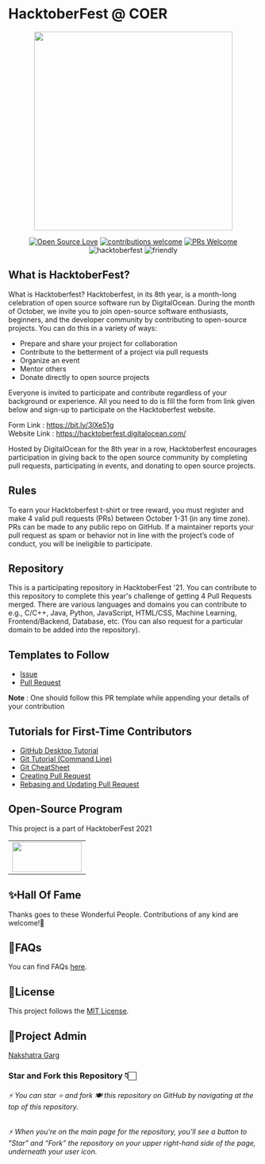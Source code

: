 # HacktoberFest @ COER
<div align="center">
<img src="https://hacktoberfest.digitalocean.com/_nuxt/img/logo-hacktoberfest-full.f42e3b1.svg" style="height: 400px; width:400px"/>

[![Open Source Love](https://img.shields.io/badge/Open%20Source-%F0%9F%A4%8D-Green)](https://github.com/nakshatra-garg) 
[![contributions welcome](https://img.shields.io/static/v1.svg?label=Contributions&message=Welcome&color=0059b3&style=flat-square)](https://github.com/nakshatra-garg)
[![PRs Welcome](https://img.shields.io/badge/PRs-welcome-brightgreen.svg?style=flat&logo=github)](https://github.com/nakshatra-garg)
 ![hacktoberfest](https://img.shields.io/badge/Hacktoberfest-2021-red) ![friendly](https://img.shields.io/badge/beginner-friendly-l)
</div>

## What is HacktoberFest?

What is Hacktoberfest?
Hacktoberfest, in its 8th year, is a month-long celebration of open source software run by DigitalOcean. During the month of October, we invite you to join open-source software enthusiasts, beginners, and the developer community by contributing to open-source projects. You can do this in a variety of ways:

- Prepare and share your project for collaboration
- Contribute to the betterment of a project via pull requests
- Organize an event
- Mentor others
- Donate directly to open source projects

Everyone is invited to participate and contribute regardless of your background or experience. All you need to do is fill the form from link given below and sign-up to participate on the Hacktoberfest website.

Form Link : https://bit.ly/3lXe51g
<br>
Website Link : https://hacktoberfest.digitalocean.com/

Hosted by DigitalOcean for the 8th year in a row, Hacktoberfest encourages participation in giving back to the open source community by completing pull requests, participating in events, and donating to open source projects. 

## Rules
To earn your Hacktoberfest t-shirt or tree reward, you must register and make 4 valid pull requests (PRs) between October 1-31 (in any time zone). PRs can be made to any public repo on GitHub.
If a maintainer reports your pull request as spam or behavior not in line with the project’s code of conduct, you will be ineligible to participate.

## Repository
This is a participating repository in HacktoberFest '21. You can contribute to this repository to complete this year's challenge of getting 4 Pull Requests merged. There are various languages and domains you can contribute to e.g., C/C++, Java, Python, JavaScript, HTML/CSS, Machine Learning, Frontend/Backend, Database, etc. (You can also request for a particular domain to be added into the repository).

## Templates to Follow

- [Issue](https://github.com/nakshatra-garg/hacktoberfest-coer/issues/new/choose)
- [Pull Request](https://github.com/nakshatra-garg/hacktoberfest-coer/blob/main/assets/pullrequest_template.md)

**Note** : One should follow this PR template while appending your details of your contribution

## Tutorials for First-Time Contributors
- [GitHub Desktop Tutorial](https://github.com/nakshatra-garg/hacktoberfest-coer/blob/main/.github/github-desktop-tutorial.md)
- [Git Tutorial (Command Line)](https://github.com/nakshatra-garg/hacktoberfest-coer/blob/main/.github/git-tutorial.md)
- [Git CheatSheet](https://www.digitalocean.com/community/cheatsheets/how-to-use-git-a-reference-guide)
- [Creating Pull Request](https://www.digitalocean.com/community/tutorials/how-to-create-a-pull-request-on-github)
- [Rebasing and Updating Pull Request](https://www.digitalocean.com/community/tutorials/how-to-rebase-and-update-a-pull-request)


## Open-Source Program
This project is a part of HacktoberFest 2021

<table>
<tr>
 <td>
<a href="https://github.com/nakshatra-garg"><img src="https://github.com/nakshatra-garg/hacktoberfest-coer/blob/main/assets/Hacktoberfest-2021.jpg" width=140px height=60px /></a>
 </td>
</tr>
</table>

<h2>✨Hall Of Fame</h2>   

Thanks goes to these Wonderful People. Contributions of any kind are welcome!🚀 

<!-- ALL-CONTRIBUTORS-LIST:START - Do not remove or modify this section -->
<!-- prettier-ignore-start -->
<!-- markdownlint-disable -->

<!-- markdownlint-enable -->
<!-- prettier-ignore-end -->
<!-- ALL-CONTRIBUTORS-LIST:END -->


<h2>📜FAQs</h2>

You can find FAQs [here](https://hacktoberfest.digitalocean.com/faq).


<h2>📝License</h2>  

This project follows the [MIT License](https://github.com/nakshatra-garg/hacktoberfest-coer/blob/main/LICENSE).


<h2>🙂Project Admin</h2>

[Nakshatra Garg](https://github.com/nakshatra-garg)

### Star and Fork this Repository 👇🏻
###### ⚡  You can star ⭐ and fork 🍽️ this repository on GitHub by navigating at the top of this repository.
###### ⚡  When you’re on the main page for the repository, you’ll see a button to "Star" and “Fork” the repository on your upper right-hand side of the page, underneath your user icon.
